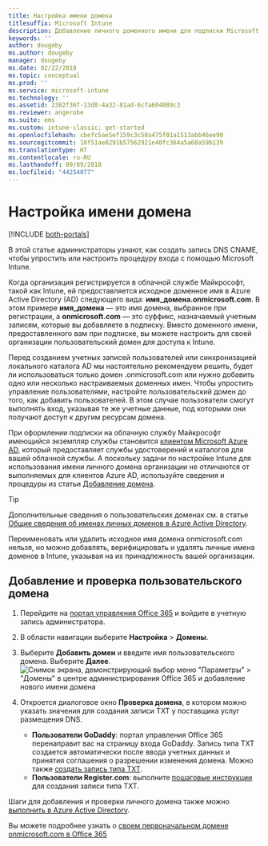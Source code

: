 ```yaml
---
title: Настройка имени домена
titlesuffix: Microsoft Intune
description: Добавление личного доменного имени для подписки Microsoft Intune
keywords: ''
author: dougeby
ms.author: dougeby
manager: dougeby
ms.date: 02/22/2018
ms.topic: conceptual
ms.prod: ''
ms.service: microsoft-intune
ms.technology: ''
ms.assetid: 2382f36f-13d8-4a32-81ad-6cfa604889c3
ms.reviewer: angerobe
ms.suite: ems
ms.custom: intune-classic; get-started
ms.openlocfilehash: cbefc5ae5ef159c3c58a475f01a1513abb46ee90
ms.sourcegitcommit: 18f51ae8291b57562921e40fc364a5a60a59b139
ms.translationtype: HT
ms.contentlocale: ru-RU
ms.lasthandoff: 09/09/2018
ms.locfileid: "44254077"
---
```

# <a name="configure-a-custom-domain-name"></a>Настройка имени домена

[!INCLUDE [both-portals](./includes/note-for-both-portals.md)]

В этой статье администраторы узнают, как создать запись DNS CNAME, чтобы упростить или настроить процедуру входа с помощью Microsoft Intune.

Когда организация регистрируется в облачной службе Майкрософт, такой как Intune, ей предоставляется исходное доменное имя в Azure Active Directory (AD) следующего вида: **имя_домена.onmicrosoft.com**. В этом примере **имя_домена** — это имя домена, выбранное при регистрации, а **onmicrosoft.com** — это суффикс, назначаемый учетным записям, которые вы добавляете в подписку. Вместо доменного имени, предоставленного вам при подписке, вы можете настроить для своей организации пользовательский домен для доступа к Intune.

Перед созданием учетных записей пользователей или синхронизацией локального каталога AD мы настоятельно рекомендуем решить, будет ли использоваться только домен .onmicrosoft.com или нужно добавить одно или несколько настраиваемых доменных имен. Чтобы упростить управление пользователями, настройте пользовательский домен до того, как добавить пользователей. В этом случае пользователи смогут выполнять вход, указывая те же учетные данные, под которыми они получают доступ к другим ресурсам домена.

При оформлении подписки на облачную службу Майкрософт имеющийся экземпляр службы становится [клиентом Microsoft Azure AD](http://technet.microsoft.com/library/jj573650.aspx#BKMK_WhatIsAnAzureADTenant), который предоставляет службы удостоверений и каталогов для вашей облачной службы. А поскольку задачи по настройке Intune для использования имени личного домена организации не отличаются от выполняемых для клиентов Azure AD, используйте сведения и процедуры из статьи [Добавление домена](https://azure.microsoft.com/documentation/articles/active-directory-add-domain/).

> [!TIP]
> Дополнительные сведения о пользовательских доменах см. в статье [Общие сведения об именах личных доменов в Azure Active Directory](https://azure.microsoft.com/documentation/articles/active-directory-add-domain-concepts/).

Переименовать или удалить исходное имя домена onmicrosoft.com нельзя, но можно добавлять, верифицировать и удалять личные имена доменов в Intune, указывая на их принадлежность вашей организации.

## <a name="to-add-and-verify-your-custom-domain"></a>Добавление и проверка пользовательского домена

1. Перейдите на [портал управления Office 365](https://portal.office.com/Admin/Default.aspx) и войдите в учетную запись администратора.

2. В области навигации выберите **Настройка** &gt; **Домены**.

3. Выберите **Добавить домен** и введите имя пользовательского домена. Выберите **Далее**.
   ![Снимок экрана, демонстрирующий выбор меню "Параметры" > "Домены" в центре администрирования Office 365 и добавление нового имени домена](./media/domain-custom-add.png)
4. Откроется диалоговое окно **Проверка домена**, в котором можно указать значения для создания записи TXT у поставщика услуг размещения DNS.
    - **Пользователи GoDaddy**: портал управления Office 365 перенаправит вас на страницу входа GoDaddy. Запись типа TXT создается автоматически после ввода учетных данных и принятия соглашения о разрешении изменения домена. Можно также [создать запись типа TXT](https://support.office.com/article/Create-DNS-records-at-GoDaddy-for-Office-365-f40a9185-b6d5-4a80-bb31-aa3bb0cab48a).
    - **Пользователи Register.com**: выполните [пошаговые инструкции](https://support.office.com/article/Create-DNS-records-at-Register-com-for-Office-365-55bd8c38-3316-48ae-a368-4959b2c1684e#BKMK_verify) для создания записи типа TXT.

Шаги для добавления и проверки личного домена также можно [выполнить в Azure Active Directory](https://azure.microsoft.com/documentation/articles/active-directory-add-domain/).

Вы можете подробнее узнать о [своем первоначальном домене onmicrosoft.com в Office 365](https://support.office.com/article/About-your-initial-onmicrosoft-com-domain-in-Office-365-B9FC3018-8844-43F3-8DB1-1B3A8E9CFD5A)
